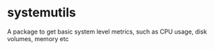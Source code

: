 # systemutils
A package to get basic system level metrics, such as CPU usage, disk volumes, memory etc
